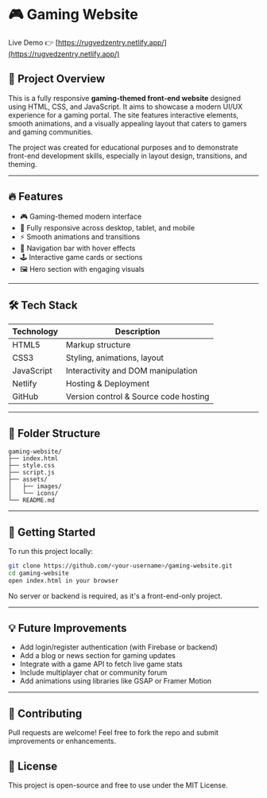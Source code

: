 # 🎮 Gaming Website

Live Demo 👉 [https://rugvedzentry.netlify.app/](https://rugvedzentry.netlify.app/)

## 📌 Project Overview

This is a fully responsive **gaming-themed front-end website** designed using HTML, CSS, and JavaScript. It aims to showcase a modern UI/UX experience for a gaming portal. The site features interactive elements, smooth animations, and a visually appealing layout that caters to gamers and gaming communities.

The project was created for educational purposes and to demonstrate front-end development skills, especially in layout design, transitions, and theming.

---

## 🔥 Features

* 🎮 Gaming-themed modern interface
* 📱 Fully responsive across desktop, tablet, and mobile
* ⚡ Smooth animations and transitions
* 🧭 Navigation bar with hover effects
* 🕹️ Interactive game cards or sections
* 🖼️ Hero section with engaging visuals

---

## 🛠️ Tech Stack

| Technology | Description                           |
| ---------- | ------------------------------------- |
| HTML5      | Markup structure                      |
| CSS3       | Styling, animations, layout           |
| JavaScript | Interactivity and DOM manipulation    |
| Netlify    | Hosting & Deployment                  |
| GitHub     | Version control & Source code hosting |

---

## 📁 Folder Structure

```
gaming-website/
├── index.html
├── style.css
├── script.js
├── assets/
│   ├── images/
│   └── icons/
└── README.md
```

---

## 🚀 Getting Started

To run this project locally:

```bash
git clone https://github.com/<your-username>/gaming-website.git
cd gaming-website
open index.html in your browser
```

No server or backend is required, as it's a front-end-only project.

---

## 💡 Future Improvements

* Add login/register authentication (with Firebase or backend)
* Add a blog or news section for gaming updates
* Integrate with a game API to fetch live game stats
* Include multiplayer chat or community forum
* Add animations using libraries like GSAP or Framer Motion

---

## 🤝 Contributing

Pull requests are welcome! Feel free to fork the repo and submit improvements or enhancements.


## 📄 License

This project is open-source and free to use under the MIT License.
